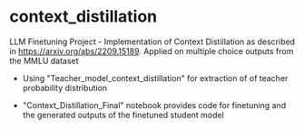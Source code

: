 # context_distillation
LLM Finetuning Project - Implementation of Context Distillation as described in https://arxiv.org/abs/2209.15189. Applied on multiple choice outputs from the MMLU dataset

- Using "Teacher_model_context_distillation" for extraction of of teacher probability distribution

- "Context_Distillation_Final" notebook provides code for finetuning and the generated outputs of the finetuned student model
